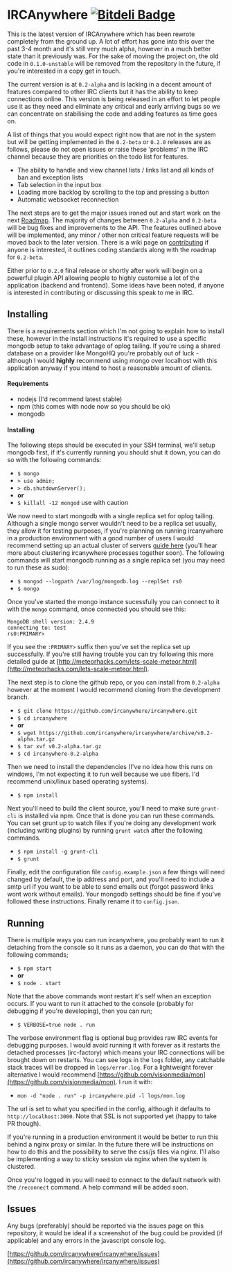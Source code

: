IRCAnywhere [![Bitdeli Badge](https://d2weczhvl823v0.cloudfront.net/ircanywhere/ircanywhere/trend.png)](https://bitdeli.com/free "Bitdeli Badge")
===

This is the latest version of IRCAnywhere which has been rewrote completely from the ground up. A lot of effort has gone into this over the past 3-4 month and it's still very much alpha, however in a much better state than it previously was. For the sake of moving the project on, the old code in `0.1.0-unstable` will be removed from the repository in the future, if you're interested in a copy get in touch.

The current version is at `0.2-alpha` and is lacking in a decent amount of features compared to other IRC clients but it has the ability to keep connections online. This version is being released in an effort to let people use it as they need and eliminate any critical and early arriving bugs so we can concentrate on stabilising the code and adding features as time goes on.

A list of things that you would expect right now that are not in the system but will be getting implemented in the `0.2-beta` or `0.2.0` releases are as follows, please do not open issues or raise these 'problems' in the IRC channel because they are priorities on the todo list for features.

  * The ability to handle and view channel lists / links list and all kinds of ban and exception lists
  * Tab selection in the input box
  * Loading more backlog by scrolling to the top and pressing a button
  * Automatic websocket reconnection

The next steps are to get the major issues ironed out and start work on the next [Roadmap](https://github.com/ircanywhere/ircanywhere/wiki/0.2.0-beta-Roadmap). The majority of changes between `0.2-alpha` and `0.2-beta` will be bug fixes and improvements to the API. The features outlined above will be implemented, any minor / other non critical feature requests will be moved back to the later version. There is a wiki page on [contributing](https://github.com/ircanywhere/ircanywhere/wiki/Contributing) if anyone is interested, it outlines coding standards along with the roadmap for `0.2-beta`.

Either prior to `0.2.0` final release or shortly after work will begin on a powerful plugin API allowing people to highly customise a lot of the application (backend and frontend). Some ideas have been noted, if anyone is interested in contributing or discussing this speak to me in IRC.

## Installing

There is a requirements section which I'm not going to explain how to install these, however in the install instructions it's required to use a specific mongodb setup to take advantage of oplog tailing. If you're using a shared database on a provider like MongoHQ you're probably out of luck - although I would **highly** recommend using mongo over localhost with this application anyway if you intend to host a reasonable amount of clients.

#### Requirements

  * nodejs (I'd recommend latest stable)
  * npm (this comes with node now so you should be ok)
  * mongodb

#### Installing

The following steps should be executed in your SSH terminal, we'll setup mongodb first, if it's currently running you should shut it down, you can do so with the following commands:

  * `$ mongo`
  * `> use admin;`
  * `> db.shutdownServer();`
  * **or**
  * `$ killall -12 mongod` use with caution

We now need to start mongodb with a single replica set for oplog tailing. Although a single mongo server wouldn't need to be a replica set usually, they allow it for testing purposes, if you're planning on running ircanywhere in a production environment with a good number of users I would recommend setting up an actual cluster of servers [guide here](https://docs.google.com/document/d/1rJ1Hi6Q9oQXPRrROJkL9xO-CQR7Unk1mPN4SHtSiY08/edit#heading=h.wivau77ttb0a) (you'll hear more about clustering ircanywhere processes together soon). The following commands will start mongodb running as a single replica set (you may need to run these as sudo):

  * `$ mongod --logpath /var/log/mongodb.log --replSet rs0`
  * `$ mongo`

Once you've started the mongo instance sucessfully you can connect to it with the `mongo` command, once connected you should see this:

```
MongoDB shell version: 2.4.9
connecting to: test
rs0:PRIMARY>
```

If you see the `:PRIMARY>` suffix then you've set the replica set up successfully. If you're still having trouble you can try following this more detailed guide at [http://meteorhacks.com/lets-scale-meteor.html](http://meteorhacks.com/lets-scale-meteor.html).

The next step is to clone the github repo, or you can install from `0.2-alpha` however at the moment I would recommend cloning from the development branch.

  * `$ git clone https://github.com/ircanywhere/ircanywhere.git`
  * `$ cd ircanywhere`
  * **or**
  * `$ wget https://github.com/ircanywhere/ircanywhere/archive/v0.2-alpha.tar.gz`
  * `$ tar xvf v0.2-alpha.tar.gz`
  * `$ cd ircanywhere-0.2-alpha`

Then we need to install the dependencies (I've no idea how this runs on windows, I'm not expecting it to run well because we use fibers. I'd recommend unix/linux based operating systems).

  * `$ npm install`

Next you'll need to build the client source, you'll need to make sure `grunt-cli` is installed via npm. Once that is done you can run these commands. You can set grunt up to watch files if you're doing any development work (including writing plugins) by running `grunt watch` after the following commands.

  * `$ npm install -g grunt-cli`
  * `$ grunt`

Finally, edit the configuration file `config.example.json` a few things will need changed by default, the ip address and port, and you'll need to include a smtp url if you want to be able to send emails out (forgot password links wont work without emails). Your mongodb settings should be fine if you've followed these instructions. Finally rename it to `config.json`.

## Running

There is multiple ways you can run ircanywhere, you probably want to run it detaching from the console so it runs as a daemon, you can do that with the following commands;

  * `$ npm start`
  * **or**
  * `$ node . start`

Note that the above commands wont restart it's self when an exception occurs. If you want to run it attached to the console (probably for debugging if you're developing), then you can run;

* `$ VERBOSE=true node . run`

The verbose environment flag is optional bug provides raw IRC events for debugging purposes. I would avoid running it with forever as it restarts the detached processes (irc-factory) which means your IRC connections will be brought down on restarts. You can see logs in the `logs` folder, any catchable stack traces will be dropped in `logs/error.log`. For a lightweight forever alternative I would recommend [https://github.com/visionmedia/mon](https://github.com/visionmedia/mon). I run it with:

  * `mon -d "node . run" -p ircanywhere.pid -l logs/mon.log`

The url is set to what you specified in the config, although it defaults to `http://localhost:3000`. Note that SSL is not supported yet (happy to take PR though).

If you're running in a production environment it would be better to run this behind a nginx proxy or similar. In the future there will be instructions on how to do this and the possibility to serve the css/js files via nginx. I'll also be implementing a way to sticky session via nginx when the system is clustered.

Once you're logged in you will need to connect to the default network with the `/reconnect` command. A help command will be added soon.

## Issues

Any bugs (preferably) should be reported via the issues page on this repository, it would be ideal if a screenshot of the bug could be provided (if applicable) and any errors in the javascript console log.

[https://github.com/ircanywhere/ircanywhere/issues](https://github.com/ircanywhere/ircanywhere/issues)